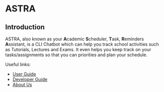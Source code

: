 # ASTRA

## Introduction

ASTRA, also known as your **A**cademic **S**cheduler, **T**ask,
**R**eminders **A**ssistant, is a CLI Chatbot which can help you track school activities such as Tutorials,
Lectures and Exams. It even helps you keep track on your tasks/assignments so that you can priorities and
plan your schedule.

Useful links:
* [User Guide](UserGuide.md)
* [Developer Guide](DeveloperGuide.md)
* [About Us](AboutUs.md)
